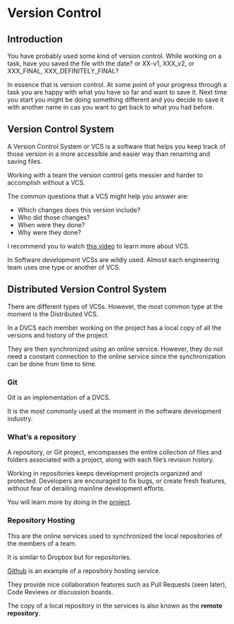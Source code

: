 # Version Control

## Introduction

You have probably used some kind of version control. While working on a task, have you saved the file with the date? or XX-v1, XXX_v2, or XXX_FINAL, XXX_DEFINITELY_FINAL?

In essence that is version control. At some point of your progress through a task you are happy with what you have so far and want to save it. Next time you start you might be doing something different and you decide to save it with another name in cas you want to get back to what you had before.

## Version Control System

A Version Control System or VCS is a software that helps you keep track of those version in a more accessible and easier way than renaming and saving files.

Working with a team the version control gets messier and harder to accomplish without a VCS.

The common questions that a VCS might help you answer are:

* Which changes does this version include?
* Who did those changes?
* When were they done?
* Why were they done?

I recommend you to watch [this video](https://git-scm.com/video/what-is-version-control) to learn more about VCS.

In Software development VCSs are wildly used. Almost each engineering team uses one type or another of VCS.

## Distributed Version Control System

There are different types of VCSs. However, the most common type at the moment is the Distributed VCS.

In a DVCS each member working on the project has a local copy of all the versions and history of the project.

They are then synchronized using an online service. However, they do not need a constant connection to the online service since the synchronization can be done from time to time.

### Git

Git is an implementation of a DVCS.

It is the most commonly used at the moment in the software development industry.

### What’s a repository

A repository, or Git project, encompasses the entire collection of files and folders associated with a project, along with each file’s revision history.

Working in repositories keeps development projects organized and protected. Developers are encouraged to fix bugs, or create fresh features, without fear of derailing mainline development efforts.

You will learn more by doing in the [project](./project.md).

### Repository Hosting

This are the online services used to synchronized the local repositories of the members of a team.

It is similar to Dropbox but for repositories.

[Github](https://github.com) is an example of a repository hosting service.

They provide nice collaboration features such as Pull Requests (seen later), Code Reviews or discussion boards.

The copy of a local repository in the services is also known as the **remote repository**.
